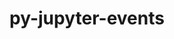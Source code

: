 ---
title: "py-jupyter-events"
layout: cache
categories: [package, develop-2024-11-17]
meta: {"versions": ["0.10.0", "0.6.3"], "compilers": ["gcc@=11.1.0", "gcc@=11.4.0", "gcc@=9.4.0", "oneapi@=2024.2.1"], "oss": ["ubuntu20.04", "ubuntu22.04"], "platforms": ["linux"], "targets": ["neoverse_v1", "neoverse_v2", "ppc64le", "x86_64_v3"], "stacks": ["data-vis-sdk", "e4s", "e4s-neoverse-v2", "e4s-neoverse_v1", "e4s-oneapi", "e4s-power", "root"], "num_specs": 14, "num_specs_by_stack": {"e4s-power": 2, "root": 14, "data-vis-sdk": 2, "e4s-neoverse_v1": 2, "e4s-neoverse-v2": 2, "e4s": 3, "e4s-oneapi": 3}}
spec_details: [{"hash": "zjxnasyxenwiftc5w24b4oq62wi4a5sk", "compiler": "gcc@=9.4.0", "versions": ["0.10.0"], "os": "ubuntu20.04", "platform": "linux", "target": "ppc64le", "variants": ["build_system=python_pip"], "stacks": ["e4s-power", "root"], "size": "-", "tarball": "https://binaries.spack.io/develop-2024-11-17/build_cache/linux-ubuntu20.04-ppc64le/gcc-9.4.0/py-jupyter-events-0.10.0/linux-ubuntu20.04-ppc64le-gcc-9.4.0-py-jupyter-events-0.10.0-zjxnasyxenwiftc5w24b4oq62wi4a5sk.spack"}, {"hash": "tuh5ugbs2mmym2wyr4gk23inweudb3xx", "compiler": "gcc@=9.4.0", "versions": ["0.10.0"], "os": "ubuntu20.04", "platform": "linux", "target": "ppc64le", "variants": ["build_system=python_pip"], "stacks": ["e4s-power", "root"], "size": "-", "tarball": "https://binaries.spack.io/develop-2024-11-17/build_cache/linux-ubuntu20.04-ppc64le/gcc-9.4.0/py-jupyter-events-0.10.0/linux-ubuntu20.04-ppc64le-gcc-9.4.0-py-jupyter-events-0.10.0-tuh5ugbs2mmym2wyr4gk23inweudb3xx.spack"}, {"hash": "wkkqr7t6vnxepeitbnn6fvlrgw3yhrdk", "compiler": "gcc@=11.1.0", "versions": ["0.10.0"], "os": "ubuntu20.04", "platform": "linux", "target": "x86_64_v3", "variants": ["build_system=python_pip"], "stacks": ["data-vis-sdk", "root"], "size": "-", "tarball": "https://binaries.spack.io/develop-2024-11-17/build_cache/linux-ubuntu20.04-x86_64_v3/gcc-11.1.0/py-jupyter-events-0.10.0/linux-ubuntu20.04-x86_64_v3-gcc-11.1.0-py-jupyter-events-0.10.0-wkkqr7t6vnxepeitbnn6fvlrgw3yhrdk.spack"}, {"hash": "635coiar5kr6fmajotrio3vjfpia6gjl", "compiler": "gcc@=11.1.0", "versions": ["0.10.0"], "os": "ubuntu20.04", "platform": "linux", "target": "x86_64_v3", "variants": ["build_system=python_pip"], "stacks": ["data-vis-sdk", "root"], "size": "-", "tarball": "https://binaries.spack.io/develop-2024-11-17/build_cache/linux-ubuntu20.04-x86_64_v3/gcc-11.1.0/py-jupyter-events-0.10.0/linux-ubuntu20.04-x86_64_v3-gcc-11.1.0-py-jupyter-events-0.10.0-635coiar5kr6fmajotrio3vjfpia6gjl.spack"}, {"hash": "gncloyxc6qgbp24ogoharisl32o23y55", "compiler": "gcc@=11.4.0", "versions": ["0.10.0"], "os": "ubuntu22.04", "platform": "linux", "target": "neoverse_v1", "variants": ["build_system=python_pip"], "stacks": ["e4s-neoverse_v1", "root"], "size": "-", "tarball": "https://binaries.spack.io/develop-2024-11-17/build_cache/linux-ubuntu22.04-neoverse_v1/gcc-11.4.0/py-jupyter-events-0.10.0/linux-ubuntu22.04-neoverse_v1-gcc-11.4.0-py-jupyter-events-0.10.0-gncloyxc6qgbp24ogoharisl32o23y55.spack"}, {"hash": "yg4uafpvrfxzm72fra34bdz2uvuue62v", "compiler": "gcc@=11.4.0", "versions": ["0.10.0"], "os": "ubuntu22.04", "platform": "linux", "target": "neoverse_v1", "variants": ["build_system=python_pip"], "stacks": ["e4s-neoverse_v1", "root"], "size": "-", "tarball": "https://binaries.spack.io/develop-2024-11-17/build_cache/linux-ubuntu22.04-neoverse_v1/gcc-11.4.0/py-jupyter-events-0.10.0/linux-ubuntu22.04-neoverse_v1-gcc-11.4.0-py-jupyter-events-0.10.0-yg4uafpvrfxzm72fra34bdz2uvuue62v.spack"}, {"hash": "e63t3cbuodzxifjgh2j37b2rtabylszs", "compiler": "gcc@=11.4.0", "versions": ["0.10.0"], "os": "ubuntu22.04", "platform": "linux", "target": "neoverse_v2", "variants": ["build_system=python_pip"], "stacks": ["root", "e4s-neoverse-v2"], "size": "-", "tarball": "https://binaries.spack.io/develop-2024-11-17/build_cache/linux-ubuntu22.04-neoverse_v2/gcc-11.4.0/py-jupyter-events-0.10.0/linux-ubuntu22.04-neoverse_v2-gcc-11.4.0-py-jupyter-events-0.10.0-e63t3cbuodzxifjgh2j37b2rtabylszs.spack"}, {"hash": "ef5lor2i7x73rt24l4wp7oyao73sapne", "compiler": "gcc@=11.4.0", "versions": ["0.10.0"], "os": "ubuntu22.04", "platform": "linux", "target": "neoverse_v2", "variants": ["build_system=python_pip"], "stacks": ["root", "e4s-neoverse-v2"], "size": "-", "tarball": "https://binaries.spack.io/develop-2024-11-17/build_cache/linux-ubuntu22.04-neoverse_v2/gcc-11.4.0/py-jupyter-events-0.10.0/linux-ubuntu22.04-neoverse_v2-gcc-11.4.0-py-jupyter-events-0.10.0-ef5lor2i7x73rt24l4wp7oyao73sapne.spack"}, {"hash": "ibm65xp4y2etrpvn762qms73tw7orr4v", "compiler": "gcc@=11.4.0", "versions": ["0.10.0"], "os": "ubuntu22.04", "platform": "linux", "target": "x86_64_v3", "variants": ["build_system=python_pip"], "stacks": ["e4s", "root"], "size": "-", "tarball": "https://binaries.spack.io/develop-2024-11-17/build_cache/linux-ubuntu22.04-x86_64_v3/gcc-11.4.0/py-jupyter-events-0.10.0/linux-ubuntu22.04-x86_64_v3-gcc-11.4.0-py-jupyter-events-0.10.0-ibm65xp4y2etrpvn762qms73tw7orr4v.spack"}, {"hash": "lnwwjqpjjys7szmpg5cobeslzwdr2vgq", "compiler": "gcc@=11.4.0", "versions": ["0.10.0"], "os": "ubuntu22.04", "platform": "linux", "target": "x86_64_v3", "variants": ["build_system=python_pip"], "stacks": ["e4s", "root"], "size": "-", "tarball": "https://binaries.spack.io/develop-2024-11-17/build_cache/linux-ubuntu22.04-x86_64_v3/gcc-11.4.0/py-jupyter-events-0.10.0/linux-ubuntu22.04-x86_64_v3-gcc-11.4.0-py-jupyter-events-0.10.0-lnwwjqpjjys7szmpg5cobeslzwdr2vgq.spack"}, {"hash": "g6klubbthipzozpishju6jxxvpuiupll", "compiler": "gcc@=11.4.0", "versions": ["0.10.0"], "os": "ubuntu22.04", "platform": "linux", "target": "x86_64_v3", "variants": ["build_system=python_pip"], "stacks": ["e4s", "root"], "size": "-", "tarball": "https://binaries.spack.io/develop-2024-11-17/build_cache/linux-ubuntu22.04-x86_64_v3/gcc-11.4.0/py-jupyter-events-0.10.0/linux-ubuntu22.04-x86_64_v3-gcc-11.4.0-py-jupyter-events-0.10.0-g6klubbthipzozpishju6jxxvpuiupll.spack"}, {"hash": "w5edg25sos4zvu44qhwlcw4dh5noazn7", "compiler": "oneapi@=2024.2.1", "versions": ["0.6.3"], "os": "ubuntu22.04", "platform": "linux", "target": "x86_64_v3", "variants": ["build_system=python_pip"], "stacks": ["e4s-oneapi", "root"], "size": "-", "tarball": "https://binaries.spack.io/develop-2024-11-17/build_cache/linux-ubuntu22.04-x86_64_v3/oneapi-2024.2.1/py-jupyter-events-0.6.3/linux-ubuntu22.04-x86_64_v3-oneapi-2024.2.1-py-jupyter-events-0.6.3-w5edg25sos4zvu44qhwlcw4dh5noazn7.spack"}, {"hash": "qd57nfnnjpjhe5az2zjavnzqn6wb32q2", "compiler": "oneapi@=2024.2.1", "versions": ["0.6.3"], "os": "ubuntu22.04", "platform": "linux", "target": "x86_64_v3", "variants": ["build_system=python_pip"], "stacks": ["e4s-oneapi", "root"], "size": "-", "tarball": "https://binaries.spack.io/develop-2024-11-17/build_cache/linux-ubuntu22.04-x86_64_v3/oneapi-2024.2.1/py-jupyter-events-0.6.3/linux-ubuntu22.04-x86_64_v3-oneapi-2024.2.1-py-jupyter-events-0.6.3-qd57nfnnjpjhe5az2zjavnzqn6wb32q2.spack"}, {"hash": "vdqfevtvjm4qhjeqcr7pqxclnb6u5wf7", "compiler": "oneapi@=2024.2.1", "versions": ["0.6.3"], "os": "ubuntu22.04", "platform": "linux", "target": "x86_64_v3", "variants": ["build_system=python_pip"], "stacks": ["e4s-oneapi", "root"], "size": "-", "tarball": "https://binaries.spack.io/develop-2024-11-17/build_cache/linux-ubuntu22.04-x86_64_v3/oneapi-2024.2.1/py-jupyter-events-0.6.3/linux-ubuntu22.04-x86_64_v3-oneapi-2024.2.1-py-jupyter-events-0.6.3-vdqfevtvjm4qhjeqcr7pqxclnb6u5wf7.spack"}]
---